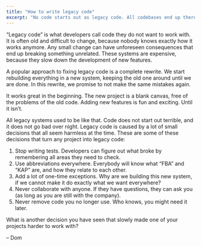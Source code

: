 ```yaml
---
title: "How to write legacy code"
excerpt: "No code starts out as legacy code. All codebases end up there because of a lot of small decisions."
---
```

“Legacy code” is what developers call code they do not want to work with. It is often old and difficult to change, because nobody knows exactly how it works anymore. Any small change can have unforeseen consequences that end up breaking something unrelated. These systems are expensive, because they slow down the development of new features.

A popular approach to fixing legacy code is a complete rewrite. We start rebuilding everything in a new system, keeping the old one around until we are done. In this rewrite, we promise to not make the same mistakes again.

It works great in the beginning. The new project is a blank canvas, free of the problems of the old code. Adding new features is fun and exciting. Until it isn’t.

All legacy systems used to be like that. Code does not start out terrible, and it does not go bad over night. Legacy code is caused by a lot of small decisions that all seem harmless at the time. These are some of these decisions that turn any project into legacy code:

1. Stop writing tests. Developers can figure out what broke by remembering all areas they need to check.
2. Use abbreviations everywhere. Everybody will know what “FBA” and “KAP” are, and how they relate to each other.
3. Add a lot of one-time exceptions. Why are we building this new system, if we cannot make it do exactly what we want everywhere?
4. Never collaborate with anyone. If they have questions, they can ask you (as long as you are still with the company).
5. Never remove code you no longer use. Who knows, you might need it later.

What is another decision you have seen that slowly made one of your projects harder to work with?

– Dom​